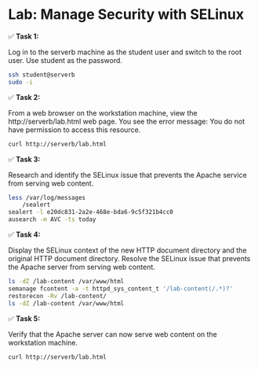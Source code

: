 #  Lab: Manage Security with SELinux

✅ **Task 1:**

Log in to the serverb machine as the student user and switch to the root user. Use student as the password.

```bash
ssh student@serverb
sudo -i
```

✅ **Task 2:**

From a web browser on the workstation machine, view the http://serverb/lab.html web page. You see the error message: You do not have permission to access this resource.

```bash
curl http://serverb/lab.html
```

✅ **Task 3:**

Research and identify the SELinux issue that prevents the Apache service from serving web content.

```bash
less /var/log/messages
    /sealert
sealert -l e20dc831-2a2e-468e-bda6-9c5f321b4cc0
ausearch -m AVC -ts today
```

✅ **Task 4:**

Display the SELinux context of the new HTTP document directory and the original HTTP document directory. Resolve the SELinux issue that prevents the Apache server from serving web content.

```bash
ls -dZ /lab-content /var/www/html
semanage fcontent -a -t httpd_sys_content_t '/lab-content(/.*)?'
restorecon -Rv /lab-content/
ls -dZ /lab-content /var/www/html
```

✅ **Task 5:**

Verify that the Apache server can now serve web content on the workstation machine.

```bash
curl http://serverb/lab.html
```

